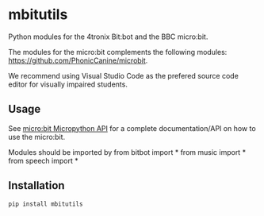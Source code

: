 # mbitutils

Python modules for the 4tronix Bit:bot and the BBC micro:bit.

The modules for the micro:bit complements the following modules: https://github.com/PhonicCanine/microbit.

We recommend using Visual Studio Code as the prefered source code editor for visually impaired students.

## Usage
See [micro:bit Micropython API](https://microbit-micropython.readthedocs.io/en/latest/microbit_micropython_api.html) for a complete documentation/API on how to use the micro:bit.

Modules should be imported by
    from bitbot import *
    from music import *
    from speech import *

## Installation
    pip install mbitutils
